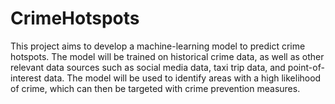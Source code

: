 # CrimeHotspots
This project aims to develop a machine-learning model to predict crime hotspots. The model will be trained on historical crime data, as well as other relevant data sources such as social media data, taxi trip data, and point-of-interest data. The model will be used to identify areas with a high likelihood of crime, which can then be targeted with crime prevention measures.
